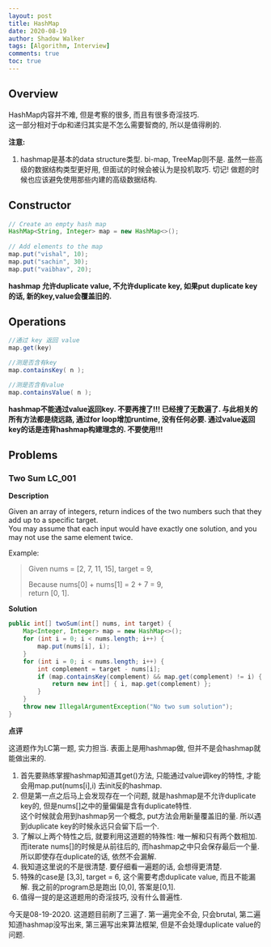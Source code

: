```yaml
---
layout: post
title: HashMap
date: 2020-08-19
author: Shadow Walker
tags: [Algorithm, Interview]
comments: true
toc: true
---
```


## Overview

HashMap内容并不难, 但是考察的很多, 而且有很多奇淫技巧.  
这一部分相对于dp和递归其实是不怎么需要智商的, 所以是值得刷的.

**注意:**

1. hashmap是基本的data structure类型. bi-map, TreeMap则不是. 虽然一些高级的数据结构类型更好用, 但面试的时候会被认为是投机取巧. 切记!  做题的时候也应该避免使用那些内建的高级数据结构. 

## Constructor
```java
// Create an empty hash map 
HashMap<String, Integer> map = new HashMap<>(); 
  
// Add elements to the map 
map.put("vishal", 10); 
map.put("sachin", 30); 
map.put("vaibhav", 20); 
```
**hashmap 允许duplicate value, 不允许duplicate key, 如果put duplicate key的话, 新的key,value会覆盖旧的.**

## Operations

```java
//通过 key 返回 value
map.get(key)

//测是否含有key
map.containsKey( n );

//测是否含有value
map.containsValue( n );
```
**hashmap不能通过value返回key. 不要再搜了!!! 已经搜了无数遍了. 与此相关的所有方法都是绕远路, 通过for loop增加runtime, 没有任何必要. 通过value返回key的话是违背hashmap构建理念的. 不要使用!!!**




## Problems

### Two Sum LC_001

**Description**

Given an array of integers, return indices of the two numbers such that they add up to a specific target.  
You may assume that each input would have exactly one solution, and you may not use the same element twice.

Example:
> Given nums = [2, 7, 11, 15], target = 9,
> 
> Because nums[0] + nums[1] = 2 + 7 = 9,  
> return [0, 1].

**Solution**

```java
public int[] twoSum(int[] nums, int target) {
    Map<Integer, Integer> map = new HashMap<>();
    for (int i = 0; i < nums.length; i++) {
        map.put(nums[i], i);
    }
    for (int i = 0; i < nums.length; i++) {
        int complement = target - nums[i];
        if (map.containsKey(complement) && map.get(complement) != i) {
            return new int[] { i, map.get(complement) };
        }
    }
    throw new IllegalArgumentException("No two sum solution");
}
```

**点评**

这道题作为LC第一题, 实力担当. 表面上是用hashmap做, 但并不是会hashmap就能做出来的. 

1. 首先要熟练掌握hashmap知道其get()方法, 只能通过value调key的特性, 才能会用map.put(nums[i],i) 去init反的hashmap. 
2. 但是第一点之后马上会发现存在一个问题, 就是hashmap是不允许duplicate key的, 但是nums[]之中的量偏偏是含有duplicate特性.  
    这个时候就会用到hashmap另一个概念, put方法会用新量覆盖旧的量. 所以遇到duplicate key的时候永远只会留下后一个. 
3. 了解以上两个特性之后, 就要利用这道题的特殊性: 唯一解和只有两个数相加.  而iterate nums[]的时候是从前往后的, 而hashmap之中只会保存最后一个量. 所以即使存在duplicate的话, 依然不会漏解.  
4. 我知道这里说的不是很清楚. 要仔细看一遍题的话, 会想得更清楚. 
5. 特殊的case是 [3,3], target = 6, 这个需要考虑duplicate value, 而且不能漏解. 我之前的program总是跑出 [0,0], 答案是[0,1]. 
6. 值得一提的是这道题用的奇淫技巧, 没有什么普遍性. 

今天是08-19-2020. 这道题目前刷了三遍了. 第一遍完全不会, 只会brutal, 第二遍知道hashmap没写出来, 第三遍写出来算法框架, 但是不会处理duplicate value的问题. 



